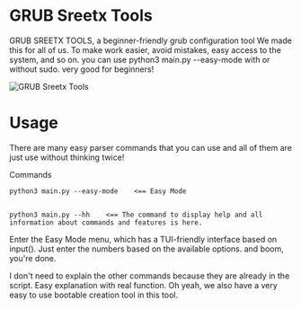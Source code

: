 # GRUB Sreetx Tools
GRUB SREETX TOOLS, a beginner-friendly grub configuration tool
We made this for all of us. To make work easier, avoid mistakes, easy access to the system, and so on.
you can use python3 main.py --easy-mode with or without sudo. very good for beginners!

![GRUB Sreetx Tools]("https://github.com/Sreetx/gstools/blob/master/Cuplikan%20Layar%20Dari%202025-08-14%2017-02-20.png?raw=true")


# Usage
There are many easy parser commands that you can use and all of them are just use without thinking twice!

Commands


    python3 main.py --easy-mode    <== Easy Mode


    python3 main.py --hh    <== The command to display help and all information about commands and features is here.


Enter the Easy Mode menu, which has a TUI-friendly interface based on input(). Just enter the numbers based on the available options. and boom, you're done.

I don't need to explain the other commands because they are already in the script. Easy explanation with real function.
Oh yeah, we also have a very easy to use bootable creation tool in this tool.
